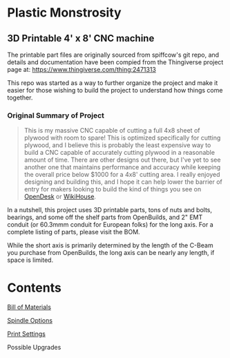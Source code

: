 # Plastic Monstrosity
## 3D Printable 4' x 8' CNC machine


The printable part files are originally sourced from spiffcow's git repo, and details and documentation have been compied from the Thingiverse project page at: https://www.thingiverse.com/thing:2471313

This repo was started as a way to further organize the project and make it easier for those wishing to build the project to understand how things come together.

### Original Summary of Project
> This is my massive CNC capable of cutting a full 4x8 sheet of plywood with room to spare! This is optimized specifically for cutting plywood, and I believe this is probably the least expensive way to build a CNC capable of accurately cutting plywood in a reasonable amount of time. There are other designs out there, but I've yet to see another one that maintains performance and accuracy while keeping the overall price below $1000 for a 4x8' cutting area. I really enjoyed designing and building this, and I hope it can help lower the barrier of entry for makers looking to build the kind of things you see on [OpenDesk](http://www.opendesk.cc) or [WikiHouse](https://wikihouse.cc/).


In a nutshell, this project uses 3D printable parts, tons of nuts and bolts, bearings, and some off the shelf parts from OpenBuilds, and 2" EMT conduit (or 60.3mmm conduit for European folks) for the long axis. For a complete listing of parts, please visit the BOM.

While the short axis is primarily determined by the length of the C-Beam you purchase from OpenBuilds, the long axis can be nearly any length, if space is limited.

# Contents
[Bill of Materials](bom.md)

[Spindle Options](spindles.md)

[Print Settings](print_settings.md)

Possible Upgrades
